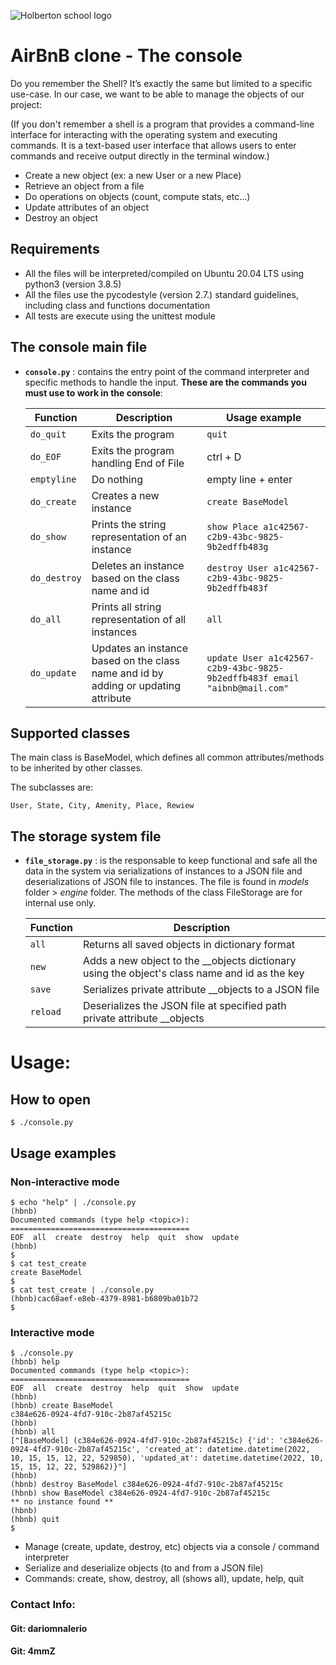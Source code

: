 ![Holberton school logo](https://secure.meetupstatic.com/photos/event/b/c/5/6/highres_475548214.jpeg)

# AirBnB clone - The console

Do you remember the Shell? It’s exactly the same but limited to a specific use-case. In our case, we want to be able to manage the objects of our project:

(If you don't remember a shell is a program that provides a command-line interface for interacting with the operating system and executing commands. It is a text-based user interface that allows users to enter commands and receive output directly in the terminal window.)

- Create a new object (ex: a new User or a new Place)
- Retrieve an object from a file
- Do operations on objects (count, compute stats, etc…)
- Update attributes of an object
- Destroy an object 

## Requirements

- All the files will be interpreted/compiled on Ubuntu 20.04 LTS using python3 (version 3.8.5)
- All the files use the pycodestyle (version 2.7.) standard guidelines, including class and functions documentation
- All tests are execute using the unittest module

## The console main file
- **`console.py`** : contains the entry point of the command interpreter and specific methods to handle the input. **These are the commands you must use to work in the console**:

	| Function | Description | Usage example |
	| -- | -- | -- |
	| `do_quit` | Exits the program | `quit` |
	| `do_EOF` | Exits the program handling End of File | ctrl + D |
	| `emptyline` | Do nothing | empty line + enter |
	| `do_create` | Creates a new instance | `create BaseModel` |
	| `do_show` | Prints the string representation of an instance | `show Place a1c42567-c2b9-43bc-9825-9b2edffb483g` |
	| `do_destroy` | Deletes an instance based on the class name and id | `destroy User a1c42567-c2b9-43bc-9825-9b2edffb483f` |
	| `do_all` | Prints all string representation of all instances | `all` |
	| `do_update` | Updates an instance based on the class name and id by adding or updating attribute | `update User a1c42567-c2b9-43bc-9825-9b2edffb483f email "aibnb@mail.com"`|

## Supported classes

The main class is BaseModel, which defines all common attributes/methods to be inherited by other classes.

The subclasses are:

    User, State, City, Amenity, Place, Rewiew

## The storage system file
- **`file_storage.py`** : is the responsable to keep functional and safe all the data in the system via serializations of instances to a JSON file and deserializations of JSON file to instances. The file is found in *models* folder > *engine* folder. The methods of the class FileStorage are for internal use only. 
 
	| Function | Description |
	| -- | -- |
	| `all` | Returns all saved objects in dictionary format |
	| `new` | Adds a new object to the __objects dictionary using the object's class name and id as the key |
	| `save` | Serializes private attribute __objects to a JSON file |
	| `reload` | Deserializes the JSON file at specified path private attribute __objects |

# Usage:

## How to open
```
$ ./console.py
```


## Usage examples
### Non-interactive mode
```
$ echo "help" | ./console.py
(hbnb)
Documented commands (type help <topic>):
========================================
EOF  all  create  destroy  help  quit  show  update
(hbnb)
$
$ cat test_create
create BaseModel
$
$ cat test_create | ./console.py
(hbnb)cac68aef-e8eb-4379-8981-b6809ba01b72
$
```

### Interactive mode

```
$ ./console.py
(hbnb) help
Documented commands (type help <topic>):
========================================
EOF  all  create  destroy  help  quit  show  update
(hbnb)
(hbnb) create BaseModel
c384e626-0924-4fd7-910c-2b87af45215c
(hbnb) 
(hbnb) all
["[BaseModel] (c384e626-0924-4fd7-910c-2b87af45215c) {'id': 'c384e626-0924-4fd7-910c-2b87af45215c', 'created_at': datetime.datetime(2022, 10, 15, 15, 12, 22, 529850), 'updated_at': datetime.datetime(2022, 10, 15, 15, 12, 22, 529862)}"]
(hbnb)
(hbnb) destroy BaseModel c384e626-0924-4fd7-910c-2b87af45215c
(hbnb) show BaseModel c384e626-0924-4fd7-910c-2b87af45215c
** no instance found **
(hbnb)
(hbnb) quit
$
```

- Manage (create, update, destroy, etc) objects via a console / command interpreter
- Serialize and deserialize objects (to and from a JSON file)
- Commands: create, show, destroy, all (shows all), update, help, quit

### Contact Info:

#### Git: dariomnalerio

#### Git: 4mmZ
